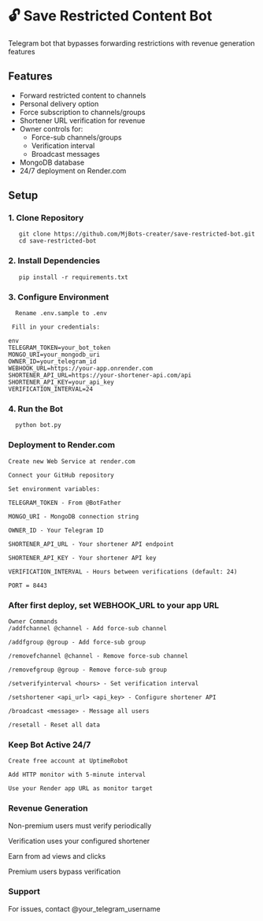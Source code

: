 # 🔓 Save Restricted Content Bot

Telegram bot that bypasses forwarding restrictions with revenue generation features

## Features
- Forward restricted content to channels
- Personal delivery option
- Force subscription to channels/groups
- Shortener URL verification for revenue
- Owner controls for:
  - Force-sub channels/groups
  - Verification interval
  - Broadcast messages
- MongoDB database
- 24/7 deployment on Render.com

## Setup

### 1. Clone Repository
       
       git clone https://github.com/MjBots-creater/save-restricted-bot.git
       cd save-restricted-bot

### 2. Install Dependencies
       
       pip install -r requirements.txt


### 3. Configure Environment
      Rename .env.sample to .env

     Fill in your credentials:
    
    env
    TELEGRAM_TOKEN=your_bot_token
    MONGO_URI=your_mongodb_uri
    OWNER_ID=your_telegram_id
    WEBHOOK_URL=https://your-app.onrender.com
    SHORTENER_API_URL=https://your-shortener-api.com/api
    SHORTENER_API_KEY=your_api_key
    VERIFICATION_INTERVAL=24



### 4. Run the Bot
      
      python bot.py

### Deployment to Render.com
    Create new Web Service at render.com

    Connect your GitHub repository

    Set environment variables:

    TELEGRAM_TOKEN - From @BotFather

    MONGO_URI - MongoDB connection string

    OWNER_ID - Your Telegram ID

    SHORTENER_API_URL - Your shortener API endpoint

    SHORTENER_API_KEY - Your shortener API key

    VERIFICATION_INTERVAL - Hours between verifications (default: 24)

    PORT = 8443


### After first deploy, set WEBHOOK_URL to your app URL

    Owner Commands
    /addfchannel @channel - Add force-sub channel

    /addfgroup @group - Add force-sub group

    /removefchannel @channel - Remove force-sub channel

    /removefgroup @group - Remove force-sub group

    /setverifyinterval <hours> - Set verification interval

    /setshortener <api_url> <api_key> - Configure shortener API

    /broadcast <message> - Message all users

    /resetall - Reset all data

### Keep Bot Active 24/7
    Create free account at UptimeRobot

    Add HTTP monitor with 5-minute interval

    Use your Render app URL as monitor target

### Revenue Generation
Non-premium users must verify periodically

Verification uses your configured shortener

Earn from ad views and clicks

Premium users bypass verification

### Support
For issues, contact @your_telegram_username
